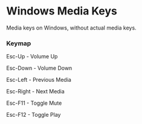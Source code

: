 # Windows Media Keys
Media keys on Windows, without actual media keys.

### Keymap
Esc-Up - Volume Up

Esc-Down - Volume Down

Esc-Left - Previous Media

Esc-Right - Next Media

Esc-F11 - Toggle Mute

Esc-F12 - Toggle Play
